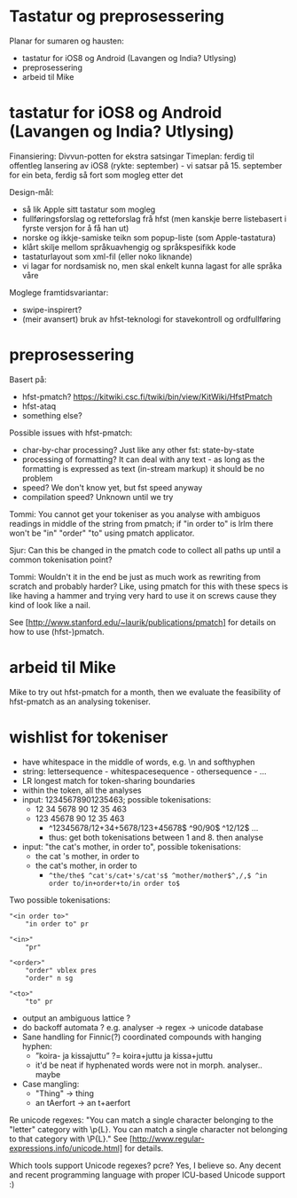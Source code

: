 # Tastatur og preprosessering

Planar for sumaren og hausten:

* tastatur for iOS8 og Android (Lavangen og India? Utlysing)
* preprosessering
* arbeid til Mike

# tastatur for iOS8 og Android (Lavangen og India? Utlysing)

Finansiering: Divvun-potten for ekstra satsingar
Timeplan: ferdig til offentleg lansering av iOS8 (rykte: september) - vi satsar
på 15. september for ein beta, ferdig så fort som mogleg etter det

Design-mål:
* så lik Apple sitt tastatur som mogleg
* fullføringsforslag og retteforslag frå hfst (men kanskje berre listebasert i
  fyrste versjon for å få han ut)
* norske og ikkje-samiske teikn som popup-liste (som Apple-tastatura)
* klårt skilje mellom språkuavhengig og språkspesifikk kode
* tastaturlayout som xml-fil (eller noko liknande)
* vi lagar for nordsamisk no, men skal enkelt kunna lagast for alle språka våre

Moglege framtidsvariantar:
* swipe-inspirert?
* (meir avansert) bruk av hfst-teknologi for stavekontroll og ordfullføring

# preprosessering
Basert på:
* hfst-pmatch? https://kitwiki.csc.fi/twiki/bin/view/KitWiki/HfstPmatch
* hfst-ataq
* something else?

Possible issues with hfst-pmatch:
* char-by-char processing? Just like any other fst: state-by-state
* processing of formatting? It can deal with any text - as long as the formatting is expressed as text (in-stream markup) it should be no problem
* speed? We don't know yet, but fst speed anyway
* compilation speed? Unknown until we try

Tommi: You cannot get your tokeniser as you analyse with ambiguos readings in middle of the string from pmatch; if "in order to" is lrlm there won't be "in" "order" "to" using pmatch applicator.

Sjur: Can this be changed in the pmatch code to collect all paths up until a common tokenisation point?

Tommi: Wouldn't it in the end be just as much work as rewriting from scratch and probably harder? Like, using pmatch for this with these specs is like having a hammer and trying very hard to use it on screws cause they kind of look like a nail.

See [http://www.stanford.edu/~laurik/publications/pmatch] for details on how to
use (hfst-)pmatch.

# arbeid til Mike

Mike to try out hfst-pmatch for a month, then we evaluate the feasibility of hfst-pmatch as an analysing tokeniser.

#  wishlist for tokeniser

* have whitespace in the middle of words, e.g. \n and softhyphen
* string: lettersequence - whitespacesequence - othersequence - ...
* LR longest match for token-sharing boundaries
* within the token, all the analyses
* input: 12345678901235463; possible tokenisations:
    - 12 34 5678 90 12 35 463
    - 123 45678 90 12 35 463
        - ^12345678/12+34+5678/123+45678$ ^90/90$ ^12/12$ ...
        - thus: get both tokenisations between 1 and 8. then analyse
* input: "the cat's mother, in order to", possible tokenisations:
    - the cat 's mother, in order to
    - the cat's mother, in order to
        - `^the/the$ ^cat's/cat+'s/cat's$ ^mother/mother$^,/,$ ^in order to/in+order+to/in order to$`

Two possible tokenisations:
```
"<in order to>"
    "in order to" pr

"<in>"
    "pr"

"<order>"
    "order" vblex pres
    "order" n sg

"<to>"
    "to" pr
```

* output an ambiguous lattice ?
* do backoff automata ? e.g. analyser -> regex -> unicode database
* Sane handling for Finnic(?) coordinated compounds with hanging hyphen:
    - ”koira- ja kissajuttu” ?= koira+juttu ja kissa+juttu
    - it'd be neat if hyphenated words were not in morph. analyser.. maybe
* Case mangling:
    - "Thing" -> thing
    - an tAerfort -> an t+aerfort

Re unicode regexes: "You can match a single character belonging to the "letter" category with \p{L}. You can match a single character not belonging to that category with \P{L}." See [http://www.regular-expressions.info/unicode.html] for details.

Which tools support Unicode regexes? pcre? Yes, I believe so. Any decent and recent programming language with proper ICU-based Unicode support :)
